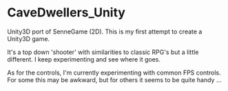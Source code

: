 # CaveDwellers_Unity

Unity3D port of SenneGame (2D). This is my first attempt to create a Unity3D game.

It's a top down 'shooter' with similarities to classic RPG's but a little different. I keep experimenting and see where it goes.

As for the controls, I'm currently experimenting with common FPS controls. For some this may be awkward, but for others it seems to be quite handy ...
